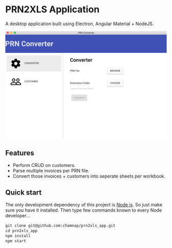 # PRN2XLS Application

A desktop application built using Electron, Angular Material + NodeJS.

![Screenshot](images/prn2xls.png?raw=true)

## Features

* Perform CRUD on customers.
* Parse multiple invoices per PRN file.
* Convert those invoices + customers into seperate sheets per workbook.

## Quick start
The only development dependency of this project is [Node.js](https://nodejs.org). So just make sure you have it installed.
Then type few commands known to every Node developer...
```
git clone git@github.com:chamnap/prn2xls_app.git
cd prn2xls_app
npm install
npm start
```
